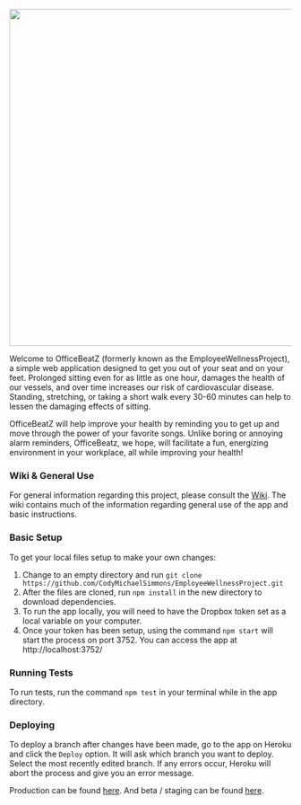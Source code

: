 <p align="center"> 
  <img src="https://github.com/CodyMichaelSimmons/EmployeeWellnessProject/blob/master/public/images/officebeatz-banner.png" width="600">
</p>

Welcome to OfficeBeatZ (formerly known as the EmployeeWellnessProject), a simple web application designed to get you out of your seat and on your feet. Prolonged sitting even for as little as one hour, damages the health of our vessels, and over time increases our risk of cardiovascular disease. Standing, stretching, or taking a short walk every 30-60 minutes can help to lessen the damaging effects of sitting.


OfficeBeatZ will help improve your health by reminding you to get up and move through the power of your favorite songs. Unlike boring or annoying alarm reminders, OfficeBeatz, we hope, will facilitate a fun, energizing environment in your workplace, all while improving your health!

### Wiki & General Use

For general information regarding this project, please consult the [Wiki](https://github.com/CodyMichaelSimmons/EmployeeWellnessProject/wiki). The wiki contains much of the information regarding general use of the app and basic instructions.

### Basic Setup

To get your local files setup to make your own changes:

1. Change to an empty directory and run `git clone https://github.com/CodyMichaelSimmons/EmployeeWellnessProject.git`
1. After the files are cloned, run `npm install` in the new directory to download dependencies.
1. To run the app locally, you will need to have the Dropbox token set as a local variable on your computer.
1. Once your token has been setup, using the command `npm start` will start the process on port 3752. You can access the app at http://localhost:3752/

### Running Tests

To run tests, run the command `npm test` in your terminal while in the app directory.

### Deploying

To deploy a branch after changes have been made, go to the app on Heroku and click the `Deploy` option. It will ask which branch you want to deploy. Select the most recently edited branch. If any errors occur, Heroku will abort the process and give you an error message.

Production can be found [here](http://officebeatz.net/). And beta / staging can be found [here](http://beta.officebeatz.net/).
